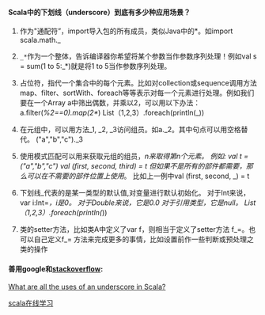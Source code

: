 #### Scala中的下划线（underscore）到底有多少种应用场景？
1. 作为"通配符”，import导入包的所有成员，类似Java中的*。如import scala.math._
2. `_*`作为一个整体，告诉编译器你希望将某个参数当作参数序列处理！例如val s = sum(1 to 5:_*)就是将1 to 5当作参数序列处理。
3. 占位符，指代一个集合中的每个元素。比如对collection或sequence调用方法map、filter、sortWith、foreach等等表示对每一个元素进行处理。例如我们要在一个Array a中筛出偶数，并乘以2，可以用以下办法：
a.filter(_%2==0).map(2*_)
List（1,2,3）.foreach(println(_))
4. 在元组中，可以用方法_1, _2, _3访问组员。如a._2。其中句点可以用空格替代。
("a","b","c")._3
5. 使用模式匹配可以用来获取元组的组员，_n来取得第n个元素。
例如:
val t = ("a","b","c")
val (first, second, third) = t
但如果不是所有的部件都需要，那么可以在不需要的部件位置上使用_。
比如上一例中val (first, second, _) = t
6. 下划线_代表的是某一类型的默认值,对变量进行默认初始化。
对于Int来说，var i:Int=_，i是0。
对于Double来说，它是0.0
对于引用类型，它是null。
List（1,2,3）.foreach(println(_))

7.  类的setter方法，比如类A中定义了var f，则相当于定义了setter方法 f_=。也可以自己定义f_= 方法来完成更多的事情，比如设置前作一些判断或预处理之类的操作


#### 善用google和[stackoverflow](http://stackoverflow.com/):

[What are all the uses of an underscore in Scala?](http://stackoverflow.com/questions/8000903/what-are-all-the-uses-of-an-underscore-in-scala)

[scala在线学习](https://codepad.remoteinterview.io/SIAUDJVRKH)